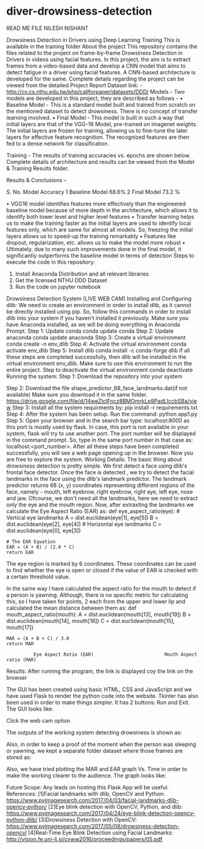 # diver-drowsiness-detection
READ ME FILE
NILESH NISHANT

Drowsiness Detection in Drivers using Deep Learning Training
This is available in the training folder
About the project
This repository contains the files related to the project on frame-by-frame Drowsiness Detection in Drivers in videos using facial features. In this project, the aim is to extract frames from a video-based data and develop a CNN model that aims to detect fatigue in a driver using facial features. A CNN-based architecture is developed for the same.
Complete details regarding the project can be viewed from the detailed Project Report
Dataset link: - http://cv.cs.nthu.edu.tw/php/callforpaper/datasets/DDD/
Models -
Two models are developed in this project, they are described as follows -
•	Baseline Model - This is a standard model built and trained from scratch on the mentioned dataset to detect drowsiness. There is no concept of transfer learning involved.
•	Final Model - This model is built in such a way that initial layers are that of the VGG-16 Model, pre-trained on imagenet weights. The initial layers are frozen for training, allowing us to fine-tune the later layers for effective feature recognition. The recognized features are then fed to a dense network for classification.

         
 
Training -
The results of training accuracies vs. epochs are shown below. Complete details of architecture and results can be viewed from the Model & Training Results folder. 
  
     
Results & Conclusions –

S. No.	Model	       		Accuracy
1	Baseline Model		68.6%
2	Final Model		73.2 %

•	VGG16 model identifies features more effectively than the engineered baseline model because of more depth in the architecture, which allows it to identify both lower level and higher level features
•	Transfer learning helps us to make the training faster as the initial layers are used to identify local features only, which are same for almost all models. So, freezing the initial layers allows us to speed-up the training remarkably
•	Features like dropout, regularization, etc. allows us to make the model more robust
•	Ultimately, due to many such improvements done in the final model, it significantly outperforms the baseline model in terms of detection
Steps to execute the code in this repository:
1.	Install Anaconda Distribution and all relevant libraries
2.	Get the licensed NTHU DDD Dataset
3.	Run the code on jupyter notebook


Drowsiness Detection System (LIVE WEB CAM)
Installing and Configuring dlib:
We need to create an environment in order to install dlib, as it cannot be directly installed using pip. So, follow this commands in order to install dlib into your system if you haven't installed it previously. Make sure you have Anaconda installed, as we will be doing everything in Anaconda Prompt.
Step 1: Update conda
conda update conda
Step 2: Update anaconda
conda update anaconda 
Step 3: Create a virtual environment
conda create -n env_dlib 
Step 4: Activate the virtual environment
conda activate env_dlib
Step 5: Install dlib
conda install -c conda-forge dlib 
If all these steps are completed successfully, then dlib will be installed in the virtual environment env_dlib. Make sure to use this environment to run the entire project.
Step to deactivate the virtual environment
conda deactivate 
Running the system:
Step 1:
Download the repository into your system 

Step 2:
Download the file shape_predictor_68_face_landmarks.dat(if not available)  Make sure you download it in the same folder.
https://drive.google.com/file/d/14weZIclFncz8BMOmrkLp9PadLIccbSBa/view
Step 3:
Install all the system requirments by:
pip install -r requirements.txt
Step 4:
After the system has been setup. Run the command:
python app1.py
Step 5:
Open your browser and in the search bar type: localhost:8000 as this port is mostly used by flask. In case, this port is not available in your system, flask will try to use another port. The port number will be displayed in the command prompt. So, type in the same port number in that case as: localhost:<port_number>.
After all these steps have been completed successfully, you will see a web page opening up in the browser. Now you are free to explore the system.
Working Details:
The basic thing about drowsiness detection is pretty simple. We first detect a face using dlib's frontal face detector. Once the face is detected , we try to detect the facial landmarks in the face using the dlib's landmark predictor. The landmark predictor returns 68 (x, y) coordinates representing different regions of the face, namely - mouth, left eyebrow, right eyebrow, right eye, left eye, nose and jaw. Ofcourse, we don't need all the landmarks, here we need to extract only the eye and the mouth region.
Now, after extraxting the landmarks we calculate the Eye Aspect Ratio (EAR) as:
def eye_aspect_ratio(eye):
	# Vertical eye landmarks
	A = dist.euclidean(eye[1], eye[5])
	B = dist.euclidean(eye[2], eye[4])
	# Horizontal eye landmarks 
	C = dist.euclidean(eye[0], eye[3])

	# The EAR Equation 
	EAR = (A + B) / (2.0 * C)
	return EAR

The eye region is marked by 6 coordinates. These coordinates can be used to find whether the eye is open or closed if the value of EAR is checked with a certain threshold value.


In the same way I have calculated the aspect ratio for the mouth to detect if a person is yawning. Although, there is no specific metric for calculating this, so I have taken for points, 2 each from the upper and lower lip and calculated the mean distance between them as:
def mouth_aspect_ratio(mouth): 
	A = dist.euclidean(mouth[13], mouth[19])
	B = dist.euclidean(mouth[14], mouth[18])
	C = dist.euclidean(mouth[15], mouth[17])

	MAR = (A + B + C) / 3.0
	return MAR
   
              Eye Aspect Ratio (EAR)                          Mouth Aspect ratio (MAR)

Results:
After running the program, the link is displayed coy the link on the browser 

 


The GUI has been created using basic HTML, CSS and JavaScript and we have used Flask to render the python code into the website. Tkinter has also been used in order to make things simpler. It has 2 buttons: Run and Exit. The GUI looks like: 
    
Click the web cam option
 

The outputs of the working system detecting drowsiness is shown as:
   
Also, in order to keep a proof of the moment when the person was sleeping or yawning, we kept a separate folder dataset where those frames are stored as:
 
Also, we have tried plotting the MAR and EAR graph Vs. Time in order to make the working clearer to the audience. The graph looks like:
 

Future Scope:
Any leads on hosting this Flask App will be useful.
References:
[1]Facial landmarks with dlib, OpenCV and Python: https://www.pyimagesearch.com/2017/04/03/facial-landmarks-dlib-opencv-python/
[2]Eye blink detection with OpenCV, Python, and dlib: https://www.pyimagesearch.com/2017/04/24/eye-blink-detection-opencv-python-dlib/
[3]Drowsiness Detection with OpenCV: https://www.pyimagesearch.com/2017/05/08/drowsiness-detection-opencv/
[4]Real-Time Eye Blink Detection using Facial Landmarks: http://vision.fe.uni-lj.si/cvww2016/proceedings/papers/05.pdf

